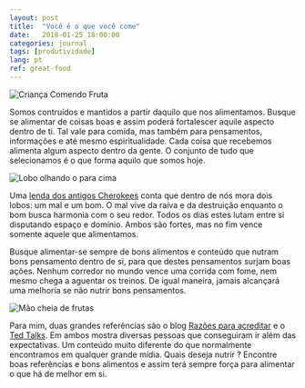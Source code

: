 ```yaml
---
layout: post
title:  "Você é o que você come"
date:   2018-01-25 18:00:00
categories: journal
tags: [produtividade]
lang: pt
ref: great-food
---
```


![Criança Comendo Fruta](https://images.unsplash.com/photo-1507185649114-66cb498c55c3?ixlib=rb-0.3.5&s=643353e1f5849f43f3baad8411c47d35&auto=format&fit=crop&w=1050&q=80)

Somos contruídos e mantidos a partir daquilo que nos alimentamos. Busque se alimentar de coisas boas e assim poderá fortalescer aquile aspecto dentro de ti. Tal vale para comida, mas também para pensamentos, informações e até mesmo espiritualidade. Cada coisa que recebemos alimenta algum aspecto dentro da gente. O conjunto de tudo que selecionamos é o que forma aquilo que somos hoje.

![Lobo olhando o para cima](https://images.unsplash.com/photo-1511270948045-a7dbdd1d76ad?ixlib=rb-0.3.5&s=581d2c6a966870e03d60e46f83ff6b10&auto=format&fit=crop&w=1050&q=80)

Uma [lenda dos antigos Cherokees](http://www.sgi.org.br/pt/consciencia/a-fabula-cherokee-dos-dois-lobos/) conta que dentro de nós mora dois lobos: um mal e um bom. O mal vive da raíva e da destruição enquanto o bom busca harmonia com o seu redor. Todos os dias estes lutam entre si disputando espaço e domínio. Ambos são fortes, mas no fim vence somente aquele que alimentamos.

Busque alimentar-se sempre de bons alimentos e conteúdo que nutram bons pensamento dentro de si, para que destes pensamentos surjam boas ações. Nenhum corredor no mundo vence uma corrida com fome, nem mesmo chega a aguentar os treinos. De igual maneira, jamais alcançará uma melhoria se não nutrir bons pensamentos.

![Mão cheia de frutas](https://images.unsplash.com/photo-1483480798629-0a045ab9acdb?ixlib=rb-0.3.5&s=2b3784b84c35354f65517f83eea0dce2&auto=format&fit=crop&w=1050&q=80)

Para mim, duas grandes referências são o blog [Razões para acreditar](http://razoesparaacreditar.com) e o [Ted Talks](https://www.ted.com). Em ambos mostra diversas pessoas que conseguiram ir além das expectativas. Um conteúdo muito diferente do que normalmente encontramos em qualquer grande mídia. Quais deseja nutrir ? Encontre boas referências e bons alimentos e assim terá sempre força para alimentar o que há de melhor em si.
